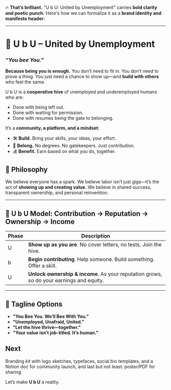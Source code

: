 🔥 **That’s brilliant.** "U b U: United by Unemployment" carries **bold clarity and poetic punch.** Here's how we can formalize it as a **brand identity and manifesto header**:

---

# 🐝 **U b U – United by Unemployment**

### *“You bee You.”*

**Because being you is enough.**
You don’t need to fit in. You don’t need to prove a thing.
You just need a chance to show up—and **build with others** who feel the same.

U b U is a **cooperative hive** of unemployed and underemployed humans who are:

* Done with being left out.
* Done with waiting for permission.
* Done with resumes being the gate to belonging.

It’s a **community, a platform, and a mindset**:

* 🛠️ **Build.** Bring your skills, your ideas, your effort.
* 🧭 **Belong.** No degrees. No gatekeepers. Just contribution.
* 💰 **Benefit.** Earn based on what you do, together.

## **🧠 Philosophy**

We believe everyone has a spark.
We believe labor isn’t just gigs—it’s the act of **showing up and creating value.**
We believe in shared success, transparent ownership, and personal reinvention.

---

## 🔁 **U b U Model: Contribution → Reputation → Ownership → Income**

| Phase | Description                                                                              |
| ----- | ---------------------------------------------------------------------------------------- |
| U     | **Show up as you are**. No cover letters, no tests. Join the hive.                       |
| b     | **Begin contributing**. Help someone. Build something. Offer a skill.                    |
| U     | **Unlock ownership & income**. As your reputation grows, so do your earnings and equity. |

---

## 🐝 **Tagline Options**

* **"You Bee You. We’ll Bee With You."**
* **"Unemployed, Unafraid, United."**
* **"Let the hive thrive—together."**
* **"Your value isn’t job-titled. It’s human."**

## Next 

Branding kit with logo sketches, typefaces, social bio templates, and a Notion doc for community launch, and last but not least: poster/PDF for sharing


Let’s make **U b U** a reality.


